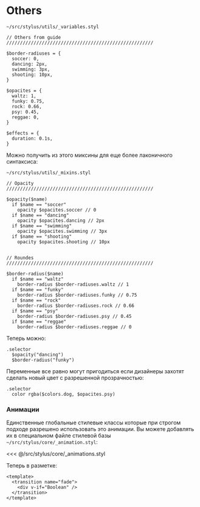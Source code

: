 # Others

<code>~/src/stylus/utils/_variables.styl</code>

```stylus
// Others from guide
//////////////////////////////////////////////////////

$border-radiuses = {
  soccer: 0,
  dancing: 2px,
  swimming: 3px,
  shooting: 10px,
}

$opacites = {
  waltz: 1,
  funky: 0.75,
  rock: 0.66,
  psy: 0.45,
  reggae: 0,
}

$effects = {
  duration: 0.1s,
}
```

Можно получить из этого миксины для еще более лаконичного синтаксиса:

<code>~/src/stylus/utils/_mixins.styl</code>

```stylus
// Opacity
//////////////////////////////////////////////////////

$opacity($name)
  if $name == "soccer"
    opacity $opacites.soccer // 0
  if $name == "dancing"
    opacity $opacites.dancing // 2px
  if $name == "swimming"
    opacity $opacites.swimming // 3px
  if $name == "shooting"
    opacity $opacites.shooting // 10px


// Roundes
//////////////////////////////////////////////////////

$border-radius($name)
  if $name == "waltz"
    border-radius $border-radiuses.waltz // 1
  if $name == "funky"
    border-radius $border-radiuses.funky // 0.75
  if $name == "rock"
    border-radius $border-radiuses.rock // 0.66
  if $name == "psy"
    border-radius $border-radiuses.psy // 0.45
  if $name == "reggae"
    border-radius $border-radiuses.reggae // 0
```

Теперь можно:

```stylus
.selector
  $opacity("dancing")
  $border-radius("funky")
```

Переменные все равно могут пригодиться если дизайнеры захотят сделать новый цвет с разрешенной прозрачностью:

```stylus
.selector
  color rgba($colors.dog, $opacites.psy)
```

### Анимации

Единственные глобальные стилевые классы которые при строгом подходе разрешено использовать это анимации. Вы можете добавлять их в специальном файле стилевой базы <code>~/src/stylus/core/_animation.styl</code>: 

<<< @/src/stylus/core/_animations.styl

Теперь в разметке:

```vue
<template>
  <transition name="fade">
    <div v-if="Boolean" />
  </transition>
</template>
```
